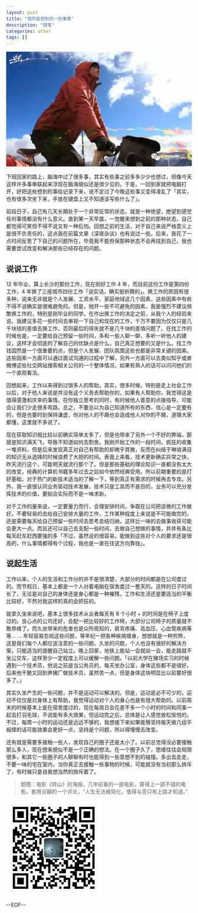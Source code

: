 ```yaml
---
layout: post
title: "我所能想到的一些事情"
description: "随笔"
categories: other
tags: []
---
```


![转山](/images/zhuanshan.jpg)

下班回家的路上，脑海中过了很多事，其实有些事之前多多少少也想过，但像今天这样许多事串联起来浮现在脑海貌似还是很少见的。于是，一回到家就把电脑打开，好把这些想到的事给记录下来，说不定过了今晚这些事又变得凌乱了「其实，也有很多次坐下来，手放在键盘上又不知道该写些什么了」。

前段日子，自己有几天长期处于一个非常反常的状态，就是一种绝望，绝望到感觉任何事情都没有什么意义。直到某一天早晨，一觉醒来想到之前的那种状态，自己都觉得可笑但不得不说又有一种后怕。回想之前的生活，对于自己来说严格意义上是很不负责任的，这点我在前篇文章《深夜杂谈》也有说过一些。后来，我花了一点时间反思了下自己的问题所在，毕竟我不能担保那种状态不会再找到自己，我也需要尝试改变和解决那些已经存在的问题。

## 说说工作

12 年毕业，算上长沙的那份工作，现在刚好工作 4 年，而目前这份工作是第四份工作，4 年换了三座城市四份工作「说实话，确实挺折腾的」。换工作的原因有很多种，说来无非就是个人发展、工资水平、家庭地域这几个因素，这些因素中有些不得不说确实是很难避免的。但是，抛开一些不可避免的因素，我是强烈不建议频繁换工作的，特别是刚毕业的同学。在作出换工作的决定之前，从我个人的经验来说，我建议多花一些时间去审视一下自己和现在的工作，千万不要因为仅仅只是几千块钱的差值去换工作，否则最后的得失就不是几千块的差值问题了。在找工作的时候也是，一定要给自己预留一些时间，多和一些人聊一聊，多听一听他人的建议，这样才会彻底的了解自己的优缺点是什么，自己真正想要的又是什么。找工作钱固然是一个很重要的点，但是个人发展、团队氛围这些也都是非常关键的因素。这些因素一方面可以通过面试沟通的过程中了解，另外一方面可以去类似知乎或者微博这些社交网站搜索相关公司的一个整体情况，如果有熟人的话可以问问他们的一个直观看法。

回想起来，工作以来得到过很多人的帮助。其实，很多时候，特别是走上社会工作以后，对于他人来说是并没有这个义务去帮助你的，如果有人帮助你，我觉得这是值得感激和庆幸的事情。在你独立思考的同时，有时候他人善意的点拨指导，可能会让我们少走很多弯路。总之，不要总以为自己知道所有的东西，信心是一定要有的，但是也要时刻保持谦虚，你对他人的不屑也会造成他人对你的不屑，道理大家都懂，这里就不多说了。

现在获取知识相比较以前确实简单太多了，但是也带来了另外一个不好的弊端，那就是知识满天飞，导致不知道如何去割舍。我刚开始工作的一段时间，疯狂的收集一堆资料，但是后来发现真正对自己有帮助的却微乎其微，反而在纠结于琳琅满目的知识无从选择的时候浪费了大把的时间。表面上来看，技术更新确实异常之快，昨天流行这个，可能明天就流行那个了。但是那些基础的理论知识一直都没有太大的改变，经典的计算机书籍多年过去之后如今依然经典受用。所以前期重要的是打好基础，对于热门的新技术适当的了解一下，等到真正有需求的时候再去专攻。另外，我一直很认同业务驱动技术发展，技术只是工具而不是目的，业务可以充分发挥技术的价值，要贴合实际而不是一味求新。

对于工作的量来说，一定要量力而行，合理安排时间，争取在公司把该做的工作做好。不要轻易的去给自己安排大量的工作，工作某种程度上来说是不可能做完的，还是需要每天给自己预留一些时间去思考总结归纳，这样比一味的去做事收获可能会更大一点。而且还可以自己去支配一些时间，去做自己想做的事情，井井有条比每天赶东赶西要强的多「不过，虽然说的很容易，能做到这些对个人的要求还是很高的，什么事情都得有个过程，我也是一直在往这方向靠拢」。

## 说起生活

工作以来，个人的生活和工作分的并不是很清楚，大部分的时间都是在公司度过的。而节假日，基本上都是一个人对着电脑在宿舍度过一整天的。这样的日子时间长了，无论是对自己的身体还是身心都是一种摧残，工作和生活还是要适当的平衡比较好，不然对我这样的真的会抓狂的。

就拿久坐来说吧，基本上很多技术从业者每天有 8 个小时 + 的时间是在椅子上度过的。良心点的公司还好，会配一把比较好的工作椅，大部分公司椅子的质量就不敢恭维了。而久坐带来的危害也是众所周知的，肩背疼痛、高血压、心血管疾病等等... ... 年轻容易忽视这些问题，等年纪一把各种疾病缠身，想想就是一种煎熬，这是我们每个人都应该注意的一些问题。久坐的问题，个人也没有很好的解决方案，只能适当的提醒自己站立。晚上回家，地铁上能站一会就站一会，能走路就不坐公交车，这样至少一定程度上可以缓解一些问题。「以前大学在猪场实习的时候遇到一个技术员，他说之前是当公务员的，每天坐办公室，身体这些都不是很好。后来他干脆又回到养猪厂做技术员，虽然苦一点，但是身体这块明显比以前要好很多了。」

其实久坐产生的一些问题，并不是运动可以解决的。但是，运动是必不可少的，运动不仅仅是对身体上有帮助，我觉得运动对个人的身心也是有很大帮助的。以前周末的时候基本上是在宿舍度过的，现在每周日会花差不多一个小时的时间和同事一起去打羽毛球，不说能有多大效果，但运动完之后，总体是让人感觉放松愉悦的。不过，每周一小时的运动还是远远不够的，我想接下来如果能够坚持每天做几组平板撑的话可能效果会更好一点，坚持是个问题，所以得慢慢去改变。

还有就是需要多接触一些人，发现自己的圈子还是太小了。以前总觉得没必要接触那么多人，现在想来貌似不是一个正确的想法。在一个圈子久了，思维往往会局限很多，和其它一些圈子的人聊聊有时也能得到一些意想不到的碰撞。多出去走走，不要一味的宅在室内，当你真正去接触一些事物的时候，可能就没有当初那么排斥了，有时候只是自我想当然的排斥罢了。

> 题图：电影《转山》的海报，几年前看的一部电影，算得上一部不错的电影，套用豆瓣的一个评论，“人生无法被简化，值得与否只有上路才知道。”

![微信公众号](/images/weixin.jpg)

--EOF--
